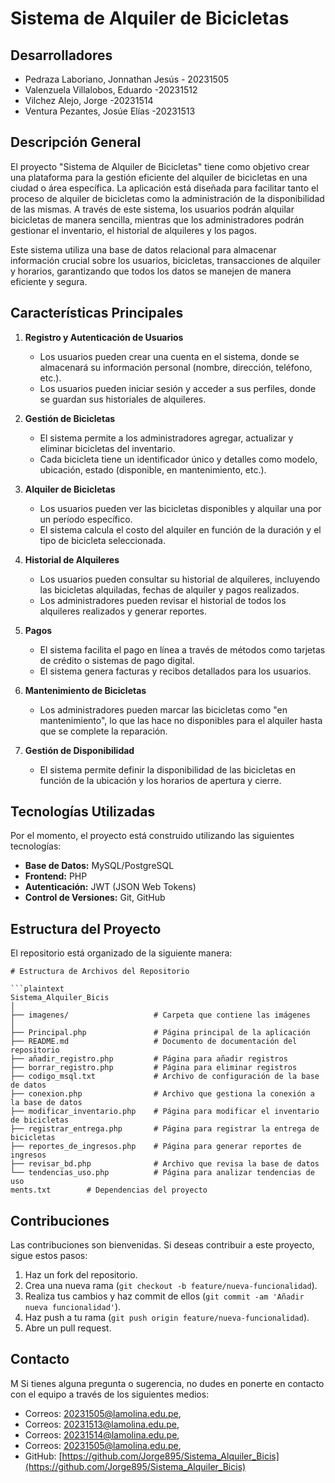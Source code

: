 
# Sistema de Alquiler de Bicicletas
## Desarrolladores
- Pedraza Laboriano, Jonnathan Jesús - 20231505
- Valenzuela Villalobos, Eduardo -20231512
- Vilchez Alejo, Jorge -20231514
- Ventura Pezantes, Josúe Elías -20231513
## Descripción General

El proyecto "Sistema de Alquiler de Bicicletas" tiene como objetivo crear una plataforma para la gestión eficiente del alquiler de bicicletas en una ciudad o área específica. La aplicación está diseñada para facilitar tanto el proceso de alquiler de bicicletas como la administración de la disponibilidad de las mismas. A través de este sistema, los usuarios podrán alquilar bicicletas de manera sencilla, mientras que los administradores podrán gestionar el inventario, el historial de alquileres y los pagos.

Este sistema utiliza una base de datos relacional para almacenar información crucial sobre los usuarios, bicicletas, transacciones de alquiler y horarios, garantizando que todos los datos se manejen de manera eficiente y segura.

## Características Principales

1. **Registro y Autenticación de Usuarios**
   - Los usuarios pueden crear una cuenta en el sistema, donde se almacenará su información personal (nombre, dirección, teléfono, etc.).
   - Los usuarios pueden iniciar sesión y acceder a sus perfiles, donde se guardan sus historiales de alquileres.

2. **Gestión de Bicicletas**
   - El sistema permite a los administradores agregar, actualizar y eliminar bicicletas del inventario.
   - Cada bicicleta tiene un identificador único y detalles como modelo, ubicación, estado (disponible, en mantenimiento, etc.).

3. **Alquiler de Bicicletas**
   - Los usuarios pueden ver las bicicletas disponibles y alquilar una por un período específico.
   - El sistema calcula el costo del alquiler en función de la duración y el tipo de bicicleta seleccionada.

4. **Historial de Alquileres**
   - Los usuarios pueden consultar su historial de alquileres, incluyendo las bicicletas alquiladas, fechas de alquiler y pagos realizados.
   - Los administradores pueden revisar el historial de todos los alquileres realizados y generar reportes.

5. **Pagos**
   - El sistema facilita el pago en línea a través de métodos como tarjetas de crédito o sistemas de pago digital.
   - El sistema genera facturas y recibos detallados para los usuarios.

6. **Mantenimiento de Bicicletas**
   - Los administradores pueden marcar las bicicletas como "en mantenimiento", lo que las hace no disponibles para el alquiler hasta que se complete la reparación.

7. **Gestión de Disponibilidad**
   - El sistema permite definir la disponibilidad de las bicicletas en función de la ubicación y los horarios de apertura y cierre.

## Tecnologías Utilizadas

Por el momento, el proyecto está construido utilizando las siguientes tecnologías:

- **Base de Datos:** MySQL/PostgreSQL
- **Frontend:** PHP 
- **Autenticación:** JWT (JSON Web Tokens)
- **Control de Versiones:** Git, GitHub

## Estructura del Proyecto

El repositorio está organizado de la siguiente manera:

```
# Estructura de Archivos del Repositorio

```plaintext
Sistema_Alquiler_Bicis
│
├── imagenes/                   # Carpeta que contiene las imágenes
│
├── Principal.php               # Página principal de la aplicación
├── README.md                   # Documento de documentación del repositorio
├── añadir_registro.php         # Página para añadir registros
├── borrar_registro.php         # Página para eliminar registros
├── codigo_msql.txt             # Archivo de configuración de la base de datos
├── conexion.php                # Archivo que gestiona la conexión a la base de datos
├── modificar_inventario.php    # Página para modificar el inventario de bicicletas
├── registrar_entrega.php       # Página para registrar la entrega de bicicletas
├── reportes_de_ingresos.php    # Página para generar reportes de ingresos
├── revisar_bd.php              # Archivo que revisa la base de datos
└── tendencias_uso.php          # Página para analizar tendencias de uso
ments.txt        # Dependencias del proyecto
```
## Contribuciones

Las contribuciones son bienvenidas. Si deseas contribuir a este proyecto, sigue estos pasos:

1. Haz un fork del repositorio.
2. Crea una nueva rama (`git checkout -b feature/nueva-funcionalidad`).
3. Realiza tus cambios y haz commit de ellos (`git commit -am 'Añadir nueva funcionalidad'`).
4. Haz push a tu rama (`git push origin feature/nueva-funcionalidad`).
5. Abre un pull request.

## Contacto
M
Si tienes alguna pregunta o sugerencia, no dudes en ponerte en contacto con el equipo a través de los siguientes medios:

- Correos: 20231505@lamolina.edu.pe,
- Correos: 20231513@lamolina.edu.pe,
- Correos: 20231514@lamolina.edu.pe,
- Correos: 20231505@lamolina.edu.pe,
- GitHub: [https://github.com/Jorge895/Sistema_Alquiler_Bicis](https://github.com/Jorge895/Sistema_Alquiler_Bicis)
